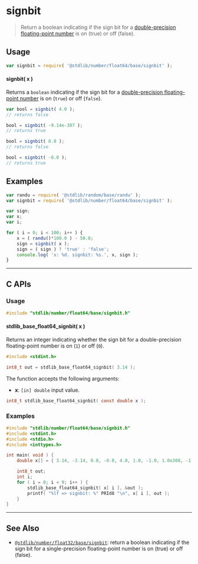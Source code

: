 <!--

@license Apache-2.0

Copyright (c) 2018 The Stdlib Authors.

Licensed under the Apache License, Version 2.0 (the "License");
you may not use this file except in compliance with the License.
You may obtain a copy of the License at

   http://www.apache.org/licenses/LICENSE-2.0

Unless required by applicable law or agreed to in writing, software
distributed under the License is distributed on an "AS IS" BASIS,
WITHOUT WARRANTIES OR CONDITIONS OF ANY KIND, either express or implied.
See the License for the specific language governing permissions and
limitations under the License.

-->

# signbit

> Return a boolean indicating if the sign bit for a [double-precision floating-point number][ieee754] is on (true) or off (false).

<section class="usage">

## Usage

```javascript
var signbit = require( '@stdlib/number/float64/base/signbit' );
```

#### signbit( x )

Returns a `boolean` indicating if the sign bit for a [double-precision floating-point number][ieee754] is on (`true`) or off (`false`).

```javascript
var bool = signbit( 4.0 );
// returns false

bool = signbit( -9.14e-307 );
// returns true

bool = signbit( 0.0 );
// returns false

bool = signbit( -0.0 );
// returns true
```

</section>

<!-- /.usage -->

<section class="examples">

## Examples

<!-- eslint no-undef: "error" -->

```javascript
var randu = require( '@stdlib/random/base/randu' );
var signbit = require( '@stdlib/number/float64/base/signbit' );

var sign;
var x;
var i;

for ( i = 0; i < 100; i++ ) {
    x = ( randu()*100.0 ) - 50.0;
    sign = signbit( x );
    sign = ( sign ) ? 'true' : 'false';
    console.log( 'x: %d. signbit: %s.', x, sign );
}
```

</section>

<!-- /.examples -->

<!-- C interface documentation. -->  

* * *

<section class="c">

## C APIs

<!-- Section to include introductory text. Make sure to keep an empty line after the intro `section` element and another before the `/section` close. -->

<section class="intro">

</section>

<!-- /.intro -->

<!-- C usage documentation. -->

<section class="usage">

### Usage

```c
#include "stdlib/number/float64/base/signbit.h"
```

#### stdlib_base_float64_signbit( x )

Returns an integer indicating whether the sign bit for a double-precision floating-point number is on (`1`) or off (`0`).

```c
#include <stdint.h>

int8_t out = stdlib_base_float64_signbit( 3.14 );
```

The function accepts the following arguments:

-   **x**: `[in] double` input value.

```c
int8_t stdlib_base_float64_signbit( const double x );
```

</section>

<!-- /.usage -->

<!-- C API usage notes. Make sure to keep an empty line after the `section` element and another before the `/section` close. -->

<section class="notes">

</section>

<!-- /.notes -->

<!-- C API usage examples. -->

<section class="examples">

### Examples

```c
#include "stdlib/number/float64/base/signbit.h"
#include <stdint.h>
#include <stdio.h>
#include <inttypes.h>

int main( void ) {
    double x[] = { 3.14, -3.14, 0.0, -0.0, 4.0, 1.0, -1.0, 1.0e308, -1.0e308 };

    int8_t out;
    int i;
    for ( i = 0; i < 9; i++ ) {
        stdlib_base_float64_signbit( x[ i ], &out );
        printf( "%lf => signbit: %" PRId8 "\n", x[ i ], out );
    }
}
```

</section>

<!-- /.examples -->

</section>

<!-- /.c -->

<!-- Section for related `stdlib` packages. Do not manually edit this section, as it is automatically populated. -->

<section class="related">

* * *

## See Also

-   <span class="package-name">[`@stdlib/number/float32/base/signbit`][@stdlib/number/float32/base/signbit]</span><span class="delimiter">: </span><span class="description">return a boolean indicating if the sign bit for a single-precision floating-point number is on (true) or off (false).</span>

</section>

<!-- /.related -->

<!-- Section for all links. Make sure to keep an empty line after the `section` element and another before the `/section` close. -->

<section class="links">

[ieee754]: https://en.wikipedia.org/wiki/IEEE_754-1985

<!-- <related-links> -->

[@stdlib/number/float32/base/signbit]: https://github.com/stdlib-js/stdlib/tree/develop/lib/node_modules/%40stdlib/number/float32/base/signbit

<!-- </related-links> -->

</section>

<!-- /.links -->
